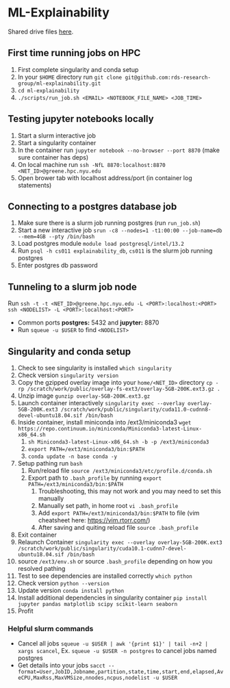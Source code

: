 # ML-Explainability

Shared drive files [here](https://drive.google.com/drive/folders/17yneYJ8NzbSN5tS2RLCpaxA35sVmoP5h?usp=sharing).

## First time running jobs on HPC

1. First complete singularity and conda setup
2. In your `$HOME` directory run `git clone git@github.com:rds-research-group/ml-explainability.git`
3. `cd ml-explainability`
4. `./scripts/run_job.sh <EMAIL> <NOTEBOOK_FILE_NAME> <JOB_TIME>`

## Testing jupyter notebooks locally

1. Start a slurm interactive job
2. Start a singularity container
3. In the container run `jupyter notebook --no-browser --port 8870` (make sure container has deps)
4. On local machine run `ssh -NfL 8870:localhost:8870 <NET_ID>@greene.hpc.nyu.edu`
5. Open brower tab with localhost address/port (in container log statements)

## Connecting to a postgres database job

1. Make sure there is a slurm job running postgres (run `run_job.sh`)
2. Start a new interactive job `srun -c8 --nodes=1 -t1:00:00 --job-name=db --mem=4GB --pty /bin/bash`
3. Load postgres module `module load postgresql/intel/13.2`
4. Run `psql -h cs011 explainability_db`, `cs011` is the slurm job running postgres
5. Enter postgres db password

## Tunneling to a slurm job node

Run `ssh -t -t <NET_ID>@greene.hpc.nyu.edu -L <PORT>:localhost:<PORT> ssh <NODELIST> -L <PORT>:localhost:<PORT>`

- Common ports **postgres:** 5432 and **jupyter:** 8870
- Run `squeue -u $USER` to find `<NODELIST>`

## Singularity and conda setup

1. Check to see singularity is installed `which singularity`
2. Check version `singularity version`
3. Copy the gzipped overlay image into your `home/<NET_ID>` directory `cp -rp /scratch/work/public/overlay-fs-ext3/overlay-5GB-200K.ext3.gz .`
4. Unzip image `gunzip overlay-5GB-200K.ext3.gz`
5. Launch container interactively `singularity exec --overlay overlay-5GB-200K.ext3 /scratch/work/public/singularity/cuda11.0-cudnn8-devel-ubuntu18.04.sif /bin/bash`
6. Inside container, install miniconda into /ext3/miniconda3 `wget https://repo.continuum.io/miniconda/Miniconda3-latest-Linux-x86_64.sh`
   1. `sh Miniconda3-latest-Linux-x86_64.sh -b -p /ext3/miniconda3`
   2. `export PATH=/ext3/miniconda3/bin:$PATH`
   3. `conda update -n base conda -y`
7. Setup pathing run `bash`
   1. Run/reload file `source /ext3/miniconda3/etc/profile.d/conda.sh`
   2. Export path to `.bash_profile` by running `export PATH=/ext3/miniconda3/bin:$PATH`
      1. Troubleshooting, this may not work and you may need to set this manually
      2. Manually set path, in home root `vi .bash_profile`
      3. Add `export PATH=/ext3/miniconda3/bin:$PATH` to file (vim cheatsheet here: https://vim.rtorr.com/)
      4. After saving and quiting reload file `source .bash_profile`
8. Exit container
9. Relaunch Container `singularity exec --overlay overlay-5GB-200K.ext3 /scratch/work/public/singularity/cuda10.1-cudnn7-devel-ubuntu18.04.sif /bin/bash`
10. source `/ext3/env.sh` or source `.bash_profile` depending on how you resolved pathing
11. Test to see dependencies are installed correctly `which python`
12. Check version `python --version`
13. Update version `conda install python`
14. Install additional dependencies in singularity container `pip install jupyter pandas matplotlib scipy scikit-learn seaborn`
15. Profit

### Helpful slurm commands

- Cancel all jobs `squeue -u $USER | awk '{print $1}' | tail -n+2 | xargs scancel`, Ex. `squeue -u $USER -n postgres` to cancel jobs named postgres
- Get details into your jobs `sacct --format=User,JobID,Jobname,partition,state,time,start,end,elapsed,AveCPU,MaxRss,MaxVMSize,nnodes,ncpus,nodelist -u $USER`
